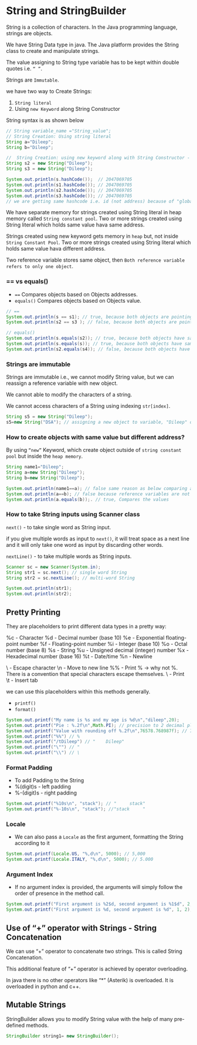 # String and StringBuilder

String is a collection of characters. In the Java programming language, strings are objects.

We have String Data type in java. The Java platform provides the String class to create and manipulate strings.

The value assigning to String type variable has to be kept within double quotes i.e. `“ ”`.

Strings are `Immutable`.

we have two way to Create Strings:
1. `String literal`
2. Using `new Keyword` along String Constructor

String syntax is as shown below

```java
// String variable_name ="String_value";
// String Creation: Using string literal
String a="Dileep";
String b="Dileep";

//  String Creation: using new keyword along with String Constructor - Heap memory
String s2 = new String("Dileep");
String s3 = new String("Dileep");

System.out.println(s.hashCode());  // 2047069705
System.out.println(s1.hashCode()); // 2047069705
System.out.println(s2.hashCode()); // 2047069705
System.out.println(s3.hashCode()); // 2047069705
// we are getting same hashcode i.e. id (not address) because of "global dictionary", if the object and content is same, it won't create new object even if you use new keyword to create String

```

We have separate memory for strings created using String literal in heap memory called `String constant pool`.
Two or more strings created using String literal which holds same value hava same address.

Strings created using new keyword gets memory in `heap` but, not inside `String Constant Pool`.
Two or more strings created using String literal which holds same value hava different address.

Two reference variable stores same object, then `Both reference variable refers to only one object`.

### == vs equals()
* `==` Compares objects based on Objects addresses.
* `equals()` Compares objects based on Objects value.

```java
// ==
System.out.println(s == s1); // true, because both objects are pointing to same address
System.out.println(s2 == s3 ); // false, because both objects are pointing to different address

// equals()
System.out.println(s.equals(s2)); // true, because both objects have same value
System.out.println(s.equals(s)); // true, because both objects have same value
System.out.println(s2.equals(s4)); // false, because both objects have different value

```

### Strings are immutable

Strings are immutable i.e., we cannot modify String value, but we can reassign a reference variable with new object.

We cannot able to modify the characters of a string.

We cannot access characters of a String using indexing `str[index]`.
```Java
String s5 = new String("Dileep");
s5=new String("DSA"); // assigning a new object to variable, "Dileep" object in heap is collected by Garbage Collector.
```

### How to create objects with same value but different address?

By using `“new”` Keyword, which create object outside of `string constant pool` but inside the `heap memory`.

```java
String name1="Dileep";
String a=new String("Dileep");
String b=new String("Dileep");

System.out.println(name1==a); // false same reason as below comparing addresses
System.out.println(a==b); // false because reference variables are not pointing to same object, compares the objects
System.out.println(a.equals(b));. // true, Compares the values
```

### How to take String inputs using Scanner class
`next()` - to take single word as String input.

if you give multiple words as input to `next()`, it will treat space as a next line and it will only take one word as input by discarding other words.

`nextLine()` - to take multiple words as String inputs.
```Java
Scanner sc = new Scanner(System.in);
String str1 = sc.next(); // single word String
String str2 = sc.nextLine(); // multi-word String

System.out.println(str1);
System.out.println(str2);
```

## Pretty Printing
They are placeholders to print different data types in a pretty way:

%c - Character
%d - Decimal number (base 10)
%e - Exponential floating-point number
%f - Floating-point number
%i - Integer (base 10)
%o - Octal number (base 8)
%s - String
%u - Unsigned decimal (integer) number
%x - Hexadecimal number (base 16)
%t - Date/time
%n - Newline

\  - Escape character
\n - Move to new line
%% - Print % -> why not \%. There is a convention that special characters escape themselves.
\\ - Print \
\t - Insert tab

we can use this placeholders within this methods generally.
* `printf()`
* `format()`

```Java
System.out.printf("My name is %s and my age is %d\n","dileep",20);
System.out.printf("Pie : %.2f\n",Math.PI); // precision to 2 decimal places
System.out.printf("Value with rounding off %.2f\n",76578.768987f); // 76578.77 // rounding off
System.out.printf("%%") // %
System.out.printf("/tDileep") // "    Dileep"
System.out.printf("\"") // "
System.out.printf("\\") // \
```

### Format Padding
* To add Padding to the String
* %(digit)s - left padding
* %-(digit)s - right padding
```Java
System.out.printf("%10s\n", "stack"); // "     stack"
System.out.printf("%-10s\n", "stack"); //"stack     "
```

### Locale
* We can also pass a `Locale` as the first argument, formatting the String according to it
```Java
System.out.printf(Locale.US, "%,d\n", 5000); // 5,000
System.out.printf(Locale.ITALY, "%,d\n", 5000); // 5.000
```

### Argument Index
* If no argument index is provided, the arguments will simply follow the order of presence in the method call.
```Java
System.out.printf("First argument is %2$d, second argument is %1$d", 2, 1); // First argument is 1, second argument is 2
System.out.printf("First argument is %d, second argument is %d", 1, 2); // First argument is 1, second argument is 2
```

## Use of “+” operator with Strings - String Concatenation

We can use “+” operator to concatenate two strings. This is called String Concatenation.

This additional feature of “+” operator is achieved by operator overloading.

In java there is no other operators like “*” (Asterik) is overloaded. It is overloaded in python and c++.

## Mutable Strings

StringBuilder allows you to modify String value with the help of many pre-defined methods.

```java
StringBuilder string1= new StringBuilder();

```
